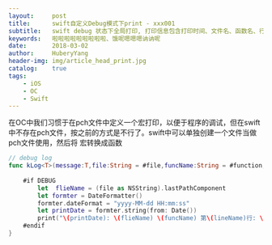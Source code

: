 ```yaml
--- 
layout:     post                      
title:      swift自定义Debug模式下print - xxx001
subtitle:   swift debug 状态下全局打印, 打印信息包含打印时间、文件名、函数名、行数，便于程序调试
keywords:   啦啦啦啦啦啦啦啦啦、饿呢嗯嗯嗯讷讷呢
date:       2018-03-02                 
author:     HuberyYang                
header-img: img/article_head_print.jpg
catalog:    true                     
tags:                             
    - iOS
    - OC
    - Swift
---
```



在OC中我们习惯于在pch文件中定义一个宏打印，以便于程序的调试，但在swift中不存在pch文件，按之前的方式是不行了。swift中可以单独创建一个文件当做pch文件使用，然后将
宏转换成函数

```swift
// debug log
func kLog<T>(message:T,file:String = #file,funcName:String = #function,lineName:Int = #line){
    
    #if DEBUG
        let  flieName = (file as NSString).lastPathComponent
        let formter = DateFormatter()
        formter.dateFormat = "yyyy-MM-dd HH:mm:ss"
        let printDate = formter.string(from: Date())
        print("\(printDate): \(flieName) \(funcName) 第\(lineName)行: \(message)")
    #endif
}


```